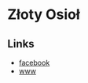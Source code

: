 Złoty Osioł
===========

Links
-----
- [facebook](https://www.facebook.com/ZlotyOsiolGliwice)
- [www](http://www.wegebar.com/)
